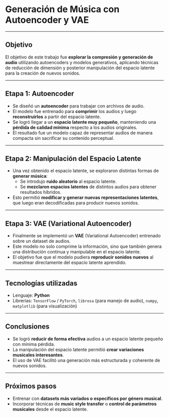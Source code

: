 # Generación de Música con Autoencoder y VAE

---

## Objetivo

El objetivo de este trabajo fue **explorar la compresión y generación de audio** utilizando autoencoders y modelos generativos, aplicando técnicas de reducción de dimensión y posterior manipulación del espacio latente para la creación de nuevos sonidos.

---

## Etapa 1: Autoencoder

- Se diseñó un **autoencoder** para trabajar con archivos de audio.
- El modelo fue entrenado para **comprimir** los audios y luego **reconstruirlos** a partir del espacio latente.
- Se logró llegar a un **espacio latente muy pequeño**, manteniendo una **pérdida de calidad mínima** respecto a los audios originales.
- El resultado fue un modelo capaz de representar audios de manera compacta sin sacrificar su contenido perceptual.

---

## Etapa 2: Manipulación del Espacio Latente

- Una vez obtenido el espacio latente, se exploraron distintas formas de **generar música**:
  - Se introdujo **ruido aleatorio** al espacio latente.
  - Se **mezclaron espacios latentes** de distintos audios para obtener resultados híbridos.
- Esto permitió **modificar y generar nuevas representaciones latentes**, que luego eran decodificadas para producir nuevos sonidos.

---

## Etapa 3: VAE (Variational Autoencoder)

- Finalmente se implementó un **VAE** (Variational Autoencoder) entrenado sobre un dataset de audios.
- Este modelo no solo comprime la información, sino que también genera una distribución continua y manipulable en el espacio latente.
- El objetivo fue que el modelo pudiera **reproducir sonidos nuevos** al muestrear directamente del espacio latente aprendido.

---

## Tecnologías utilizadas

- Lenguaje: **Python**
- Librerías: `TensorFlow` / `PyTorch`, `librosa` (para manejo de audio), `numpy`, `matplotlib` (para visualización)

---

## Conclusiones

- Se logró **reducir de forma efectiva** audios a un espacio latente pequeño con mínima pérdida.
- La manipulación del espacio latente permitió **crear variaciones musicales interesantes**.
- El uso de VAE facilitó una generación más estructurada y coherente de nuevos sonidos.

---

## Próximos pasos

- Entrenar con **datasets más variados o específicos por género musical**.
- Incorporar técnicas de **music style transfer** o **control de parámetros musicales** desde el espacio latente.
